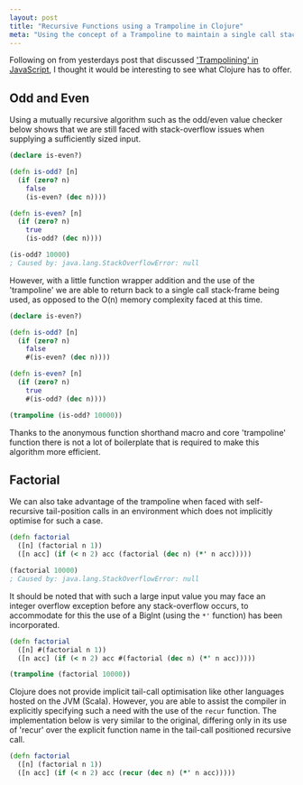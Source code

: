```yaml
---
layout: post
title: "Recursive Functions using a Trampoline in Clojure"
meta: "Using the concept of a Trampoline to maintain a single call stack frame in Clojure"
---
```


Following on from yesterdays post that discussed ['Trampolining' in JavaScript](/posts/recursive-functions-using-a-trampoline-in-javascript/), I thought it would be interesting to see what Clojure has to offer.
<!--more-->

## Odd and Even

Using a mutually recursive algorithm such as the odd/even value checker below shows that we are still faced with stack-overflow issues when supplying a sufficiently sized input.

```clojure
(declare is-even?)

(defn is-odd? [n]
  (if (zero? n)
    false
    (is-even? (dec n))))

(defn is-even? [n]
  (if (zero? n)
    true
    (is-odd? (dec n))))

(is-odd? 10000)
; Caused by: java.lang.StackOverflowError: null
```

However, with a little function wrapper addition and the use of the 'trampoline' we are able to return back to a single call stack-frame being used, as opposed to the O(n) memory complexity faced at this time.

```clojure
(declare is-even?)

(defn is-odd? [n]
  (if (zero? n)
    false
    #(is-even? (dec n))))

(defn is-even? [n]
  (if (zero? n)
    true
    #(is-odd? (dec n))))

(trampoline (is-odd? 10000))
```

Thanks to the anonymous function shorthand macro and core 'trampoline' function there is not a lot of boilerplate that is required to make this algorithm more efficient.

## Factorial

We can also take advantage of the trampoline when faced with self-recursive tail-position calls in an environment which does not implicitly optimise for such a case.

```clojure
(defn factorial
  ([n] (factorial n 1))
  ([n acc] (if (< n 2) acc (factorial (dec n) (*' n acc)))))

(factorial 10000)
; Caused by: java.lang.StackOverflowError: null
```

It should be noted that with such a large input value you may face an integer overflow exception before any stack-overflow occurs, to accommodate for this the use of a BigInt (using the `*'` function) has been incorporated.

```clojure
(defn factorial
  ([n] #(factorial n 1))
  ([n acc] (if (< n 2) acc #(factorial (dec n) (*' n acc)))))

(trampoline (factorial 10000))
```

Clojure does not provide implicit tail-call optimisation like other languages hosted on the JVM (Scala).
However, you are able to assist the compiler in explicitly specifying such a need with the use of the `recur` function.
The implementation below is very similar to the original, differing only in its use of 'recur' over the explicit function name in the tail-call positioned recursive call.

```clojure
(defn factorial
  ([n] (factorial n 1))
  ([n acc] (if (< n 2) acc (recur (dec n) (*' n acc)))))
```
